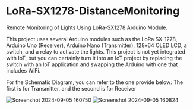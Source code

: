 # LoRa-SX1278-DistanceMonitoring
Remote Monitoring of Lights Using LoRa-SX1278 Arduino Module.

This project uses several Arduino modules such as the LoRa SX-1278, Arduino Uno (Receiver), Arduino Nano (Transmitter), 128x64 OLED LCD, a switch, and a relay to activate the lights. This project is not yet integrated with IoT, but you can certainly turn it into an IoT project by replacing the switch with an IoT application and swapping the Arduino with one that includes WiFi.

For the Schematic Diagram, you can refer to the one provide below:
The first is for Transmitter, and the second is for Receiver

![Screenshot 2024-09-05 160750](https://github.com/user-attachments/assets/9336197f-d945-4ec1-93a3-755e9bcca00d)
![Screenshot 2024-09-05 160824](https://github.com/user-attachments/assets/04375009-f3a7-48d3-a868-72cfbab730db)
